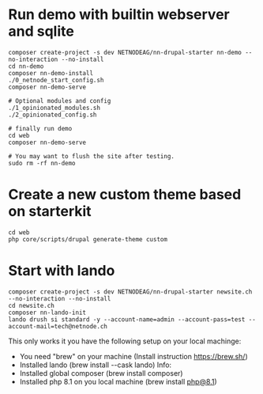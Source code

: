 # Run demo with builtin webserver and sqlite
```
composer create-project -s dev NETNODEAG/nn-drupal-starter nn-demo --no-interaction --no-install
cd nn-demo
composer nn-demo-install
./0_netnode_start_config.sh
composer nn-demo-serve

# Optional modules and config
./1_opinionated_modules.sh
./2_opinionated_config.sh

# finally run demo
cd web
composer nn-demo-serve

# You may want to flush the site after testing.
sudo rm -rf nn-demo
```

# Create a new custom theme based on starterkit
```
cd web
php core/scripts/drupal generate-theme custom
```

# Start with lando
```
composer create-project -s dev NETNODEAG/nn-drupal-starter newsite.ch --no-interaction --no-install
cd newsite.ch
composer nn-lando-init
lando drush si standard -y --account-name=admin --account-pass=test --account-mail=tech@netnode.ch 
```

This only works it you have the following setup on your local machinge:
- You need "brew" on your machine (Install instruction https://brew.sh/)
- Installed lando (brew install --cask lando) Info:
- Installed global composer (brew install composer)
- Installed php 8.1 on you local machine (brew install php@8.1)
